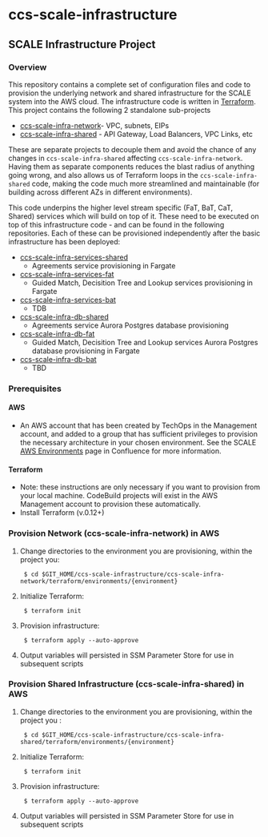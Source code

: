 # ccs-scale-infrastructure

## SCALE Infrastructure Project

### Overview
This repository contains a complete set of configuration files and code to provision the underlying network and shared infrastructure for the SCALE system into the AWS cloud.  The infrastructure code is written in [Terraform](https://www.terraform.io/). This project contains the following 2 standalone sub-projects

 - [ccs-scale-infra-network](ccs-scale-infra-network)- VPC, subnets, EIPs
 - [ccs-scale-infra-shared](ccs-scale-infra-shared) - API Gateway, Load Balancers, VPC Links, etc

These are separate projects to decouple them and avoid the chance of any changes in `ccs-scale-infra-shared` affecting `ccs-scale-infra-network`. Having them as separate components reduces the blast radius of anything going wrong, and also allows us of Terraform loops in the `ccs-scale-infra-shared` code, making the code much more streamlined and maintainable (for building across different AZs in different environments).

This code underpins the higher level stream specific (FaT, BaT, CaT, Shared) services which will build on top of it. These need to be executed on top of this infrastructure code - and can be found in the following repositories. Each of these can be provisioned independently after the basic infrastructure has been deployed:

- [ccs-scale-infra-services-shared](https://github.com/Crown-Commercial-Service/ccs-scale-infra-services-shared)
    - Agreements service provisioning in Fargate
- [ccs-scale-infra-services-fat](https://github.com/Crown-Commercial-Service/ccs-scale-infra-services-fat)
    - Guided Match, Decisition Tree and Lookup services provisioning in Fargate
- [ccs-scale-infra-services-bat](https://github.com/Crown-Commercial-Service/ccs-scale-infra-services-bat)
    - TDB
- [ccs-scale-infra-db-shared](https://github.com/Crown-Commercial-Service/ccs-scale-infra-db-shared)
    - Agreements service Aurora Postgres database provisioning
- [ccs-scale-infra-db-fat](https://github.com/Crown-Commercial-Service/ccs-scale-infra-db-fat)
    - Guided Match, Decisition Tree and Lookup services Aurora Postgres database provisioning in Fargate
- [ccs-scale-infra-db-bat](https://github.com/Crown-Commercial-Service/ccs-scale-infra-db-bat)
    - TBD


### Prerequisites

#### AWS
- An AWS account that has been created by TechOps in the Management account, and added to a group that has sufficient privileges to provision the necessary architecture in your chosen environment. See the SCALE [AWS Environments](https://crowncommercialservice.atlassian.net/wiki/spaces/SCALE/pages/63930385/AWS+Environments) page in Confluence for more information.

#### Terraform
- Note: these instructions are only necessary if you want to provision from your local machine. CodeBuild projects will exist in the AWS Management account to provision these automatically.
- Install Terraform (v.0.12+)

### Provision Network (ccs-scale-infra-network) in AWS

1. Change directories to the environment you are provisioning, within the project you:

        $ cd $GIT_HOME/ccs-scale-infrastructure/ccs-scale-infra-network/terraform/environments/{environment}

2. Initialize Terraform:

        $ terraform init

3. Provision infrastructure:

        $ terraform apply --auto-approve

4. Output variables will persisted in SSM Parameter Store for use in subsequent scripts


### Provision Shared Infrastructure (ccs-scale-infra-shared) in AWS

1. Change directories to the environment you are provisioning, within the project you :

        $ cd $GIT_HOME/ccs-scale-infrastructure/ccs-scale-infra-shared/terraform/environments/{environment}

2. Initialize Terraform:

        $ terraform init

3. Provision infrastructure:

        $ terraform apply --auto-approve

4. Output variables will persisted in SSM Parameter Store for use in subsequent scripts